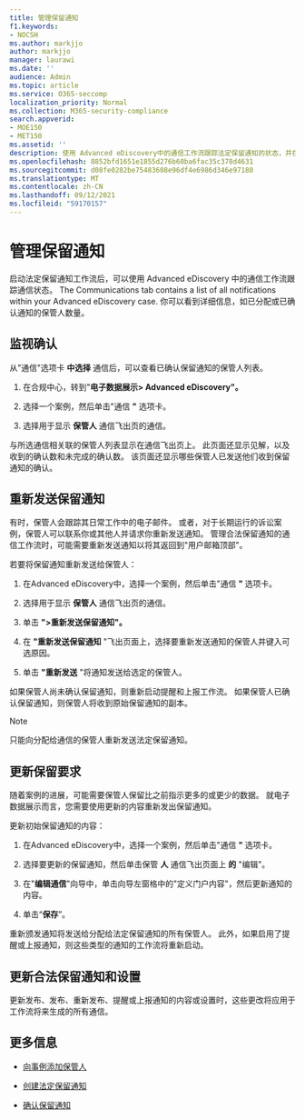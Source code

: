 ```yaml
---
title: 管理保留通知
f1.keywords:
- NOCSH
ms.author: markjjo
author: markjjo
manager: laurawi
ms.date: ''
audience: Admin
ms.topic: article
ms.service: O365-seccomp
localization_priority: Normal
ms.collection: M365-security-compliance
search.appverid:
- MOE150
- MET150
ms.assetid: ''
description: 使用 Advanced eDiscovery中的通信工作流跟踪法定保留通知的状态，并在必要时进行更新并重新发送。
ms.openlocfilehash: 8852bfd1651e1855d276b60ba6fac35c378d4631
ms.sourcegitcommit: d08fe0282be75483608e96df4e6986d346e97180
ms.translationtype: MT
ms.contentlocale: zh-CN
ms.lasthandoff: 09/12/2021
ms.locfileid: "59170157"
---
```

# <a name="manage-hold-notifications"></a>管理保留通知

启动法定保留通知工作流后，可以使用 Advanced eDiscovery 中的通信工作流跟踪通信状态。 The Communications tab contains a list of all notifications within your Advanced eDiscovery case. 你可以看到详细信息，如已分配或已确认通知的保管人数量。

## <a name="monitor-acknowledgments"></a>监视确认

从"通信"选项卡 **中选择** 通信后，可以查看已确认保留通知的保管人列表。 

1. 在合规中心，转到"**电子数据展示> Advanced eDiscovery"。**

2. 选择一个案例，然后单击"通信 **"** 选项卡。

3. 选择用于显示 **保管人** 通信飞出页的通信。

与所选通信相关联的保管人列表显示在通信飞出页上。 此页面还显示见解，以及收到的确认数和未完成的确认数。 该页面还显示哪些保管人已发送他们收到保留通知的确认。

## <a name="re-send-a-hold-notice"></a>重新发送保留通知

有时，保管人会跟踪其日常工作中的电子邮件。 或者，对于长期运行的诉讼案例，保管人可以联系你或其他人并请求你重新发送通知。 管理合法保留通知的通信工作流时，可能需要重新发送通知以将其返回到"用户邮箱顶部"。

若要将保留通知重新发送给保管人：

1. 在Advanced eDiscovery中，选择一个案例，然后单击"通信 **"** 选项卡。

2. 选择用于显示 **保管人** 通信飞出页的通信。

3. 单击 **">重新发送保留通知"。**

4. 在 **"重新发送保留通知** "飞出页面上，选择要重新发送通知的保管人并键入可选原因。

5. 单击 **"重新发送** "将通知发送给选定的保管人。

如果保管人尚未确认保留通知，则重新启动提醒和上报工作流。 如果保管人已确认保留通知，则保管人将收到原始保留通知的副本。

> [!NOTE]
> 只能向分配给通信的保管人重新发送法定保留通知。 

## <a name="update-preservation-requirements"></a>更新保留要求
  
随着案例的进展，可能需要保管人保留比之前指示更多的或更少的数据。 就电子数据展示而言，您需要使用更新的内容重新发出保留通知。

更新初始保留通知的内容：

1. 在Advanced eDiscovery中，选择一个案例，然后单击"通信 **"** 选项卡。

2. 选择要更新的保留通知，然后单击保管 **人** 通信飞出页面上 **的** "编辑"。

3. 在"**编辑通信**"向导中，单击向导左窗格中的"定义门户内容"，然后更新通知的内容。

4. 单击“**保存**”。

重新颁发通知将发送给分配给法定保留通知的所有保管人。 此外，如果启用了提醒或上报通知，则这些类型的通知的工作流将重新启动。

## <a name="update-legal-hold-notifications-and-settings"></a>更新合法保留通知和设置

更新发布、发布、重新发布、提醒或上报通知的内容或设置时，这些更改将应用于工作流将来生成的所有通信。

## <a name="more-information"></a>更多信息

- [向事例添加保管人](add-custodians-to-case.md)

- [创建法定保留通知](create-hold-notification.md)

- [确认保留通知](acknowledge-hold-notification.md)
